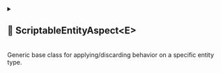
<details>
  <summary>
    <h2 id="scriptable-entity-aspect-e"> 🧩 ScriptableEntityAspect&lt;E&gt;</h2>
    <br>Generic base class for applying/discarding behavior on a specific entity type.
  </summary>

<br>

```csharp
public abstract class ScriptableEntityAspect<E> : ScriptableObject, IEntityAspect<E> where E : IEntity
```

- **Type Parameter:** `E` – The specific entity type this aspect operates on.
- **Description:** Provides type-safe application and discard of behavior for a specific entity type.
- **Inheritance:** Implements [IEntityAspect&lt;E&gt;](IEntityAspect.md/#ienity-aspect-e)
- **Use Case:** Great for type-specific buffs/debuffs applied to multiple entities.

---

### 🏹 Methods

#### `Apply(E)`

```csharp
public abstract void Apply(E entity);
```

- **Description:** Applies the aspect to the strongly-typed entity.
- **Parameters:** `entity` – The entity of type `E` to which the aspect will be applied.

#### `Discard(E)`

```csharp
public abstract void Discard(E entity);
```

- **Description:** Reverses the effects of `Apply` on the strongly-typed entity.
- **Parameters:** `entity` – The entity from which the aspect should be removed.

---

### 🗂 Example of Usage

The `PlayerFlyAspect` adds flying capabilities to a specific entity type implementing `IPlayerEntity`.

```csharp
[CreateAssetMenu(
    fileName = "PlayerFlyAspect",
    menuName = "SampleGame/New PlayerFlyAspect"
)]
public sealed class PlayerFlyAspect : ScriptableEntityAspect<IPlayerEntity>
{
    [SerializeField] 
    private float _flyForce = 2f;

    public override void Apply(IPlayerEntity entity)
    {
        entity.AddTag("Flyable");
        entity.AddValue("FlyForce", _flyForce);
        entity.AddBehaviour<FlyBehaviour>();
    }

    public override void Discard(IPlayerEntity entity)
    {
        entity.DelTag("Flyable");
        entity.DelValue("FlyForce");
        entity.DelBehaviour<FlyBehaviour>();
    }
}
```

> Note: Using the generic `ScriptableEntityAspect<IPlayerEntity>` allows type-safe access to entity-specific properties
> without casting.

</details>